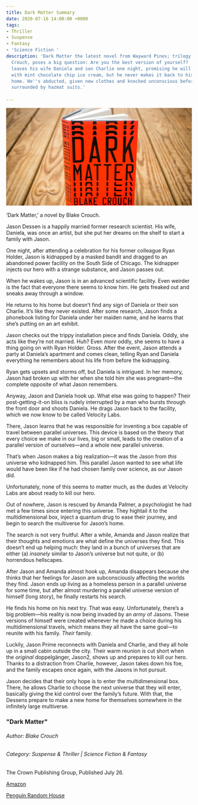 ```yaml
---
title: Dark Matter Summary
date: 2020-07-16 14:00:00 +0000
tags:
- Thriller
- Suspense
- Fantasy
- 'Science Fiction '
description: 'Dark Matter the latest novel from Wayward Pines; trilogy author Blake
  Crouch, poses a big question: Are you the best version of yourself?  Jason Dessen
  leaves his wife Daniela and son Charlie one night, promising he will return shortly
  with mint chocolate chip ice cream, but he never makes it back to his modest Chicago
  home. He''s abducted, given new clothes and knocked unconscious before waking up
  surrounded by hazmat suits.'

---
```

![](/uploads/091216_darkmatter_carroll-2e16d0ba-fill-1200x630-c0.jpg)

‘Dark Matter,’ a novel by Blake Crouch.

Jason Dessen is a happily married former research scientist. His wife, Daniela, was once an artist, but she put her dreams on the shelf to start a family with Jason.

One night, after attending a celebration for his former colleague Ryan Holder, Jason is kidnapped by a masked bandit and dragged to an abandoned power facility on the South Side of Chicago. The kidnapper injects our hero with a strange substance, and Jason passes out.

When he wakes up, Jason is in an advanced scientific facility. Even weirder is the fact that everyone there seems to know him. He gets freaked out and sneaks away through a window.

He returns to his home but doesn’t find any sign of Daniela or their son Charlie. It’s like they never existed. After some research, Jason finds a phonebook listing for Daniela under her maiden name, and he learns that she’s putting on an art exhibit.

Jason checks out the trippy installation piece and finds Daniela. Oddly, she acts like they’re not married. Huh? Even _more_ oddly, she seems to have a thing going on with Ryan Holder. Gross. After the event, Jason attends a party at Daniela’s apartment and comes clean, telling Ryan and Daniela everything he remembers about his life from before the kidnapping.

Ryan gets upsets and storms off, but Daniela is intrigued. In her memory, Jason had broken up with her when she told him she was pregnant—the complete opposite of what Jason remembers.

Anyway, Jason and Daniela hook up. What else was going to happen? Their post-getting-it-on bliss is rudely interrupted by a man who bursts through the front door and shoots Daniela. He drags Jason back to the facility, which we now know to be called Velocity Labs.

There, Jason learns that he was responsible for inventing a box capable of travel between parallel universes. This device is based on the theory that every choice we make in our lives, big or small, leads to the creation of a parallel version of ourselves—and a whole new parallel universe.

That’s when Jason makes a big realization—it was the Jason from _this_ universe who kidnapped him. This parallel Jason wanted to see what life would have been like if he had chosen family over science, as our Jason did.

Unfortunately, none of this seems to matter much, as the dudes at Velocity Labs are about ready to kill our hero.

Out of nowhere, Jason is rescued by Amanda Palmer, a psychologist he had met a few times since entering this universe. They hightail it to the multidimensional box, inject a quantum drug to ease their journey, and begin to search the multiverse for Jason’s home.

The search is not very fruitful. After a while, Amanda and Jason realize that their thoughts and emotions are what define the universes they find. This doesn’t end up helping much: they land in a bunch of universes that are either (a) _insanely_ similar to Jason’s universe but not quite, or (b) horrendous hellscapes.

After Jason and Amanda almost hook up, Amanda disappears because she thinks that her feelings for Jason are subconsciously affecting the worlds they find. Jason ends up living as a homeless person in a parallel universe for some time, but after almost murdering a parallel universe version of himself (long story), he finally restarts his search.

He finds his home on his next try. That was easy. Unfortunately, there’s a big problem—his reality is now being invaded by an _army_ of Jasons. These versions of himself were created whenever he made a choice during his multidimensional travels, which means they all have the same goal—to reunite with his family. _Their_ family.

Luckily, Jason Prime reconnects with Daniela and Charlie, and they all hole up in a small cabin outside the city. Their warm reunion is cut short when the _original_ doppelgänger, Jason2, shows up and prepares to kill our hero. Thanks to a distraction from Charlie, however, Jason takes down his foe, and the family escapes once again, with the Jasons in hot pursuit.

Jason decides that their only hope is to enter the multidimensional box. There, he allows Charlie to choose the next universe that they will enter, basically giving the kid control over the family’s future. With that, the Dessens prepare to make a new home for themselves somewhere in the infinitely large multiverse.

### **"Dark Matter"**

###### Author: _Blake Crouch_

###### Category: Suspense & Thriller | Science Fiction & Fantasy

The Crown Publishing Group, Published July 26.

[Amazon](https://www.amazon.com.au/Dark-Matter-Novel-Blake-Crouch-ebook/dp/B0180T0IUY "Dark Matter A NOVEL By BLAKE CROUCH")

[Penguin Random House](https://www.penguinrandomhouse.com/books/253400/dark-matter-by-blake-crouch/ "Dark Matter A NOVEL By BLAKE CROUCH")